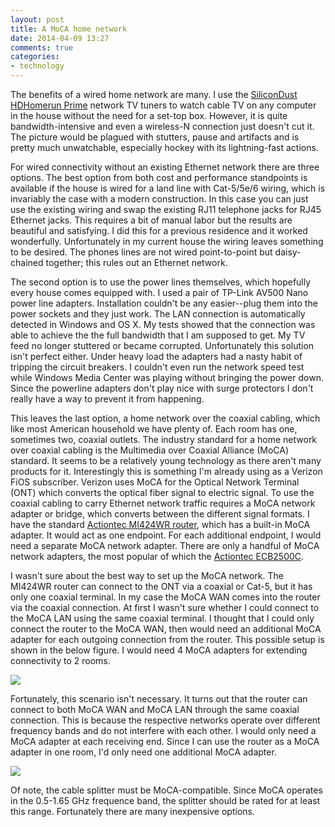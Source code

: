 ```yaml
---
layout: post
title: A MoCA home network
date: 2014-04-09 13:27
comments: true
categories:
- technology
---
```

The benefits of a wired home network are many.  I use the [SiliconDust HDHomerun Prime](http://www.silicondust.com/products/hdhomerun/prime) network TV tuners to watch cable TV on any computer in the house without the need for a set-top box.  However, it is quite bandwidth-intensive and even a wireless-N connection just doesn't cut it.  The picture would be plagued with stutters, pause and artifacts and is pretty much unwatchable, especially hockey with its lightning-fast actions.

For wired connectivity without an existing Ethernet network there are three options.  The best option from both cost and performance standpoints is available if the house is wired for a land line with Cat-5/5e/6 wiring, which is invariably the case with a modern construction.  In this case you can just use the existing wiring and swap the existing RJ11 telephone jacks for RJ45 Ethernet jacks.  This requires a bit of manual labor but the results are beautiful and satisfying.  I did this for a previous residence and it worked wonderfully. Unfortunately in my current house the wiring leaves something to be desired.  The phones lines are not wired point-to-point but daisy-chained together; this rules out an Ethernet network. 

The second option is to use the power lines themselves, which hopefully every house comes equipped with. I used a pair of TP-Link AV500 Nano power line adapters.  Installation couldn't be any easier--plug them into the power sockets and they just work. The LAN connection is automatically detected in Windows and OS X.  My tests showed that the connection was able to achieve the the full bandwidth that I am supposed to get. My TV feed no longer stuttered or became corrupted. Unfortunately this solution isn't perfect either.  Under heavy load the adapters had a nasty habit of tripping the circuit breakers.  I couldn't even run the network speed test while Windows Media Center was playing without bringing the power down.  Since the powerline adapters don't play nice with surge protectors I don't really have a way to prevent it from happening.

This leaves the last option, a home network over the coaxial cabling, which like most American household we have plenty of. Each room has one, sometimes two, coaxial outlets. The industry standard for a home network over coaxial cabling is the Multimedia over Coaxial Alliance (MoCA) standard.  It seems to be a relatively young technology as there aren't many products for it. Interestingly this is something I'm already using as a Verizon FiOS subscriber.  Verizon uses MoCA for the Optical Network Terminal (ONT) which converts the optical fiber signal to electric signal. To use the coaxial cabling to carry Ethernet network traffic requires a MoCA network adapter or bridge, which converts between the different signal formats. I have the standard [Actiontec MI424WR router](http://www.actiontec.com/189.html), which has a built-in MoCA adapter.   It would act as one endpoint.  For each additional endpoint, I would need a separate MoCA network adapter. There are only a handful of MoCA network adapters, the most popular of which the [Actiontec ECB2500C](http://www.actiontec.com/251.html).

I wasn't sure about the best way to set up the MoCA network.  The MI424WR router can connect to the ONT via a coaxial or Cat-5, but it has only one coaxial terminal. In my case the MoCA WAN comes into the router via the coaxial connection. At first I wasn't sure whether I could connect to the MoCA LAN using the same coaxial terminal. I thought that I could only connect the router to the MoCA WAN, then would need an additional MoCA adapter for each outgoing connection from the router.  This possible setup is shown in the below figure.  I would need 4 MoCA adapters for extending connectivity to 2 rooms.

![](http://yentran.isamonkey.org/gallery/moca-home-network/moca-bad.png)

Fortunately, this scenario isn't necessary.  It turns out that the router can connect to both MoCA WAN and MoCA LAN through the same coaxial connection. This is because the respective networks operate over different frequency bands and do not interfere with each other. I would only need a MoCA adapter at each receiving end.  Since I can use the router as a MoCA adapter in one room, I'd only need one additional MoCA adapter.

![](http://yentran.isamonkey.org/gallery/moca-home-network/moca-good.png)

Of note, the cable splitter must be MoCA-compatible. Since MoCA operates in the 0.5-1.65 GHz frequence band, the splitter should be rated for at least this range. Fortunately there are many inexpensive options.